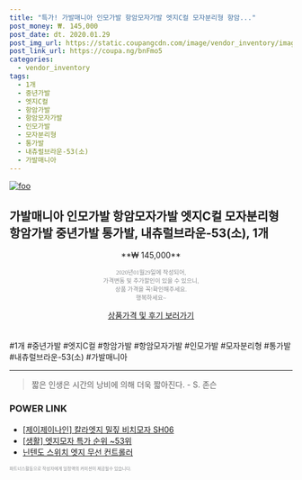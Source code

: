 ```yaml
--- 
title: "특가! 가발매니아 인모가발 항암모자가발 엣지C컬 모자분리형 항암..." 
post_money: ₩. 145,000 
post_date: dt. 2020.01.29 
post_img_url: https://static.coupangcdn.com/image/vendor_inventory/images/2018/07/15/23/5/59df3d0b-1745-421c-a431-5e144f06a031.jpg 
post_link_url: https://coupa.ng/bnFmo5 
categories: 
  - vendor_inventory 
tags: 
  - 1개 
  - 중년가발 
  - 엣지C컬 
  - 항암가발 
  - 항암모자가발 
  - 인모가발 
  - 모자분리형 
  - 통가발 
  - 내츄럴브라운-53(소) 
  - 가발매니아 
--- 
```

[![foo](https://static.coupangcdn.com/image/vendor_inventory/images/2018/07/15/23/5/59df3d0b-1745-421c-a431-5e144f06a031.jpg)](https://coupa.ng/bnFmo5) 

## 가발매니아 인모가발 항암모자가발 엣지C컬 모자분리형 항암가발 중년가발 통가발, 내츄럴브라운-53(소), 1개 
<p style="text-align: center;">**₩ 145,000**</p> 
<p style="text-align: center;"><span style="color: #898c8f; font-family: Georgia,Times,serif; font-size: 0.75em;">2020년01월29일에 작성되어, <br>가격변동 및 추가할인이 있을 수 있으니,<br> 상품 가격을 꼭!확인해주세요.<br>행복하세요~</span> 
</p>	 
<div markdown="0" style="text-align: center;"><a href="https://coupa.ng/bnFmo5" class="btn btn--success">상품가격 및 후기 보러가기</a></div> 
<br><br> 
  #1개 #중년가발 #엣지C컬 #항암가발 #항암모자가발 #인모가발 #모자분리형 #통가발 #내츄럴브라운-53(소) #가발매니아 
<hr> 

> 짧은 인생은 시간의 낭비에 의해 더욱 짧아진다. - S. 존슨   


### POWER LINK

* <a href="https://blog.naver.com/fasyy4321/221788924045" target="_blank">[제이제이나인] 칼라엣지 밀짚 비치모자 SH06</a>
* <a href="https://blog.naver.com/sakai111/221788364267" target="_blank"> [생활] 엣지모자 특가 순위 ~53위</a>
* <a href="https://blog.naver.com/santokki14/221785664879" target="_blank">닌텐도 스위치 엣지 무선 컨트롤러</a>

<span style="color: #898c8f; font-family: Georgia,Times,serif; font-size: 0.55em;">파트너스활동으로 작성자에게 일정액의 커미션이 제공될수 있습니다.</span> 
